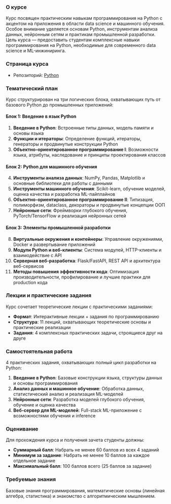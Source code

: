 ### О курсе

Курс посвящен практическим навыкам программирования на Python с акцентом на приложения в области data science и машинного обучения. Особое внимание уделяется основам Python, инструментам анализа данных, нейронным сетям и практикам промышленной разработки. Цель курса — предоставить студентам комплексные навыки программирования на Python, необходимые для современного data science и ML-инжиниринга.

### Страница курса

- Репозиторий: [Python](https://github.com/MelLain/mipt-python)

### Тематический план

Курс структурирован на три логических блока, охватывающих путь от базового Python до промышленных приложений:

#### Блок 1: Введение в язык Python

1. **Введение в Python**: Встроенные типы данных, модель памяти и основы языка
2. **Функции и итераторы**: Определение функций, итераторы, генераторы и продвинутые конструкции Python
3. **Объектно-ориентированное программирование I**: Возможности языка, атрибуты, наследование и принципы проектирования классов

#### Блок 2: Python для машинного обучения

4. **Инструменты анализа данных**: NumPy, Pandas, Matplotlib и основные библиотеки для работы с данными
5. **Инструменты машинного обучения**: Scikit-learn, обучение моделей, оценка качества и разработка ML-пайплайнов
6. **Объектно-ориентированное программирование II**: Типизация, полиморфизм, dataclass, декораторы и продвинутые концепции ООП
7. **Нейронные сети**: Фреймворки глубокого обучения, PyTorch/TensorFlow и реализация нейронных сетей

#### Блок 3: Элементы промышленной разработки

8. **Виртуальные окружения и контейнеры**: Управление окружениями, Docker и развертывание приложений
9. **Модули Python и веб-клиенты**: Система модулей, HTTP-клиенты и взаимодействие с API
10. **Серверная веб-разработка**: Flask/FastAPI, REST API и архитектура веб-сервисов
11. **Методы повышения эффективности кода**: Оптимизация производительности, профилирование и лучшие практики для production кода

### Лекции и практические задания

Курс сочетает теоретические лекции с практическими заданиями:

- **Формат**: Интерактивные лекции + задания по программированию
- **Структура**: 11 лекций, охватывающих теоретические основы и практические реализации
- **Задания**: 4 комплексных практических задачи, строящиеся друг на друге

### Самостоятельная работа

4 практических задания, охватывающих полный цикл разработки на Python:

1. **Введение в Python**: Базовые конструкции языка, структуры данных и основы программирования
2. **Анализ данных и машинное обучение**: Обработка данных, статистический анализ и реализация ML-моделей
3. **Нейронные сети**: Разработка моделей глубокого обучения, обучение и оценка качества
4. **Веб-сервер для ML-моделей**: Full-stack ML-приложение с возможностями обучения и inference

### Оценивание

Для прохождения курса и получения зачета студенты должны:

- **Суммарный балл**: Набрать не менее 60 баллов из всех 4 заданий
- **Минимум за задание**: Набрать не менее 10 баллов за каждое отдельное задание
- **Максимальный балл**: 100 баллов всего (25 баллов за задание)

### Требуемые знания

Базовые знания программирования, математические основы (линейная алгебра, статистика) и знакомство с алгоритмическим мышлением.
